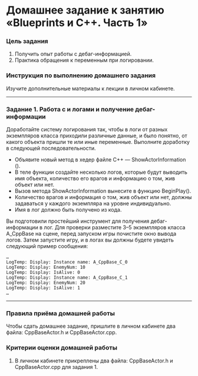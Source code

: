 # Домашнее задание к занятию «Blueprints и С++. Часть 1»### Цель задания1. Получить опыт работы с дебаг-информацией.2. Практика обращения к переменным при логировании.### Инструкция по выполнению домашнего заданияИзучите дополнительные материалы к лекции в личном кабинете.------### Задание 1. Работа с и логами и получение дебаг-информацииДоработайте систему логирования так, чтобы в логи от разных экземпляров класса приходили различные данные, и было понятно, от какого объекта пришли те или иные переменные. Выполните доработку в следующей последовательности.* Объявите новый метод в хедер файле С++ — ShowActorInformation ().* В теле функции создайте несколько логов, которые будут выводить имя объекта, количество его врагов и информацию о том, жив объект или нет.* Вызов метода ShowActorInformation вынесите в функцию BeginPlay(). * Количество врагов и информация о том, жив объект или нет, должны задаваться у каждого экземпляра на уровне индивидуально.* Имя в лог должно быть получено из кода.Вы подготовили простейший инструмент для получения дебаг-информации в лог. Для проверки разместите 3–5 экземпляров класса A_CppBase на сцене, перед запуском игры почистите окно вывода логов. Затем запустите игру, и в логах вы должны будете увидеть следующий пример сообщения:```…LogTemp: Display: Instance name: A_CppBase_C_0LogTemp: Display: EnemyNum: 10LogTemp: Display: IsAlive: 0LogTemp: Display: Instance name: A_CppBase_C_1LogTemp: Display: EnemyNum: 20LogTemp: Display: IsAlive: 1…```------### Правила приёма домашней работыЧтобы сдать домашнее задание, пришлите в личном кабинете два файла: CppBaseActor.h и CppBaseActor.срр.### Критерии оценки домашней работы1. В личном кабинете прикреплены два файла: CppBaseActor.h и CppBaseActor.срр для задания 1.